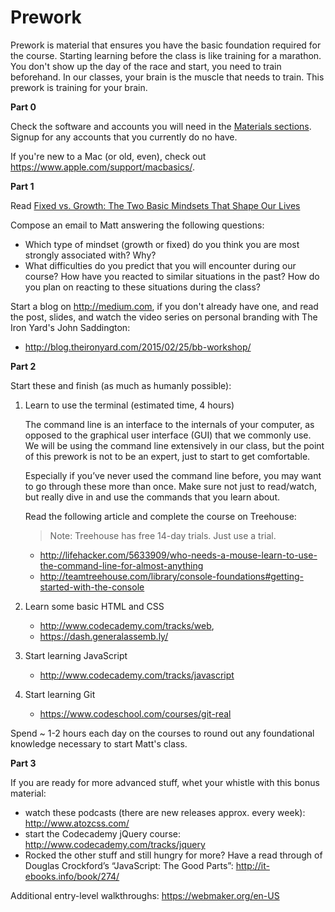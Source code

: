 # Prework

Prework is material that ensures you have the basic foundation required for the course. Starting learning before the class is like training for a marathon. You don't show up the day of the race and start, you need to train beforehand. In our classes, your brain is the muscle that needs to train. This prework is training for your brain.

**Part 0**

Check the software and accounts you will need in the [Materials sections](./README.md/#materials). Signup for any accounts that you currently do no have.

If you're new to a Mac (or old, even), check out https://www.apple.com/support/macbasics/.

**Part 1**

Read [Fixed vs. Growth: The Two Basic Mindsets That Shape Our Lives](http://www.brainpickings.org/2014/01/29/carol-dweck-mindset/)

Compose an email to Matt answering the following questions:

- Which type of mindset (growth or fixed) do you think you are most strongly associated with? Why?
- What difficulties do you predict that you will encounter during our course? How have you reacted to similar situations in the past? How do you plan on reacting to these situations during the class?

Start a blog on http://medium.com, if you don't already have one, and read the post, slides, and watch the video series on personal branding with The Iron Yard's John Saddington:

- http://blog.theironyard.com/2015/02/25/bb-workshop/

**Part 2**

Start these and finish (as much as humanly possible):

1. Learn to use the terminal (estimated time, 4 hours)

    The command line is an interface to the internals of your computer, as opposed to the graphical user interface (GUI) that we commonly use. We will be using the command line extensively in our class, but the point of this prework is not to be an expert, just to start to get comfortable.

    Especially if you’ve never used the command line before, you may want to go through these more than once. Make sure not just to read/watch, but really dive in and use the commands that you learn about.

    Read the following article and complete the course on Treehouse:

    > Note: Treehouse has free 14-day trials. Just use a trial.

    - http://lifehacker.com/5633909/who-needs-a-mouse-learn-to-use-the-command-line-for-almost-anything
    - http://teamtreehouse.com/library/console-foundations#getting-started-with-the-console

2. Learn some basic HTML and CSS

    - http://www.codecademy.com/tracks/web,
    - https://dash.generalassemb.ly/

3. Start learning JavaScript

    - http://www.codecademy.com/tracks/javascript

4. Start learning Git

    - https://www.codeschool.com/courses/git-real

Spend ~ 1-2 hours each day on the courses to round out any foundational knowledge necessary to start Matt's class.

**Part 3**

If you are ready for more advanced stuff, whet your whistle with this bonus material:

- watch these podcasts (there are new releases approx. every week): http://www.atozcss.com/
- start the Codecademy jQuery course: http://www.codecademy.com/tracks/jquery
- Rocked the other stuff and still hungry for more? Have a read through of Douglas Crockford’s “JavaScript: The Good Parts”: http://it-ebooks.info/book/274/

Additional entry-level walkthroughs: https://webmaker.org/en-US

